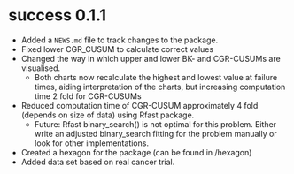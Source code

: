 # success 0.1.1

* Added a `NEWS.md` file to track changes to the package.
* Fixed lower CGR_CUSUM to calculate correct values
* Changed the way in which upper and lower BK- and CGR-CUSUMs are visualised.
  * Both charts now recalculate the highest and lowest value at failure times, aiding interpretation of the charts, but increasing computation time 2 fold for CGR-CUSUMs
* Reduced computation time of CGR-CUSUM approximately 4 fold (depends on size of data) using Rfast package. 
  * Future: Rfast binary_search() is not optimal for this problem. Either write an adjusted binary_search fitting for the problem manually or look for other implementations.
* Created a hexagon for the package (can be found in /hexagon)
* Added data set based on real cancer trial.
